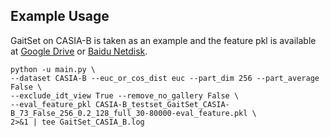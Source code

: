 ## Example Usage

GaitSet on CASIA-B is taken as an example and the feature pkl is available at [Google Drive](https://drive.google.com/file/d/1wFF9RyX-xTe5PwVmJLhbC08BWs0OoW4b/view?usp=sharing) or [Baidu Netdisk](https://pan.baidu.com/s/1kK9oF-9vOntvD8b9gAJX0A?pwd=uv4j).
```
python -u main.py \
--dataset CASIA-B --euc_or_cos_dist euc --part_dim 256 --part_average False \
--exclude_idt_view True --remove_no_gallery False \
--eval_feature_pkl CASIA-B_testset_GaitSet_CASIA-B_73_False_256_0.2_128_full_30-80000-eval_feature.pkl \
2>&1 | tee GaitSet_CASIA_B.log
```